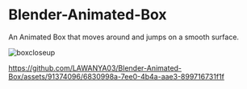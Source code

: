 # Blender-Animated-Box
An Animated Box that moves around and jumps on a smooth surface.

![boxcloseup](https://github.com/LAWANYA03/Blender-Animated-Box/assets/91374096/e89bb7e1-5c24-4ca7-8e43-25ade1b3977a)




https://github.com/LAWANYA03/Blender-Animated-Box/assets/91374096/6830998a-7ee0-4b4a-aae3-899716731f1f

